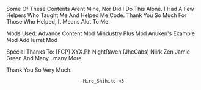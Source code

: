 Some Of These Contents Arent Mine, Nor Did I Do This Alone. I Had A Few Helpers Who Taught Me And Helped Me Code. Thank You So Much For Those Who Helped, It Means Alot To Me.

Mods Used:
Advance Content Mod
Mindustry Plus Mod
Anuken's Example Mod
AddTurret Mod

Special Thanks To:
[FGP] XYX.Ph
NightRaven (JheCabs)
Niirk
Zen
Jamie
Green
And Many...many More.

Thank You So Very Much. 




                               —Hiro_Shihiko <3
